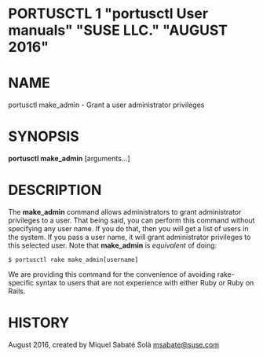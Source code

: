 PORTUSCTL 1 "portusctl User manuals" "SUSE LLC." "AUGUST 2016"
==============================================================

# NAME
portusctl make_admin \- Grant a user administrator privileges

# SYNOPSIS

**portusctl make_admin** [arguments...]

# DESCRIPTION
The **make_admin** command allows administrators to grant administrator
privileges to a user. That being said, you can perform this command without
specifying any user name. If you do that, then you will get a list of users in
the system. If you pass a user name, it will grant administrator privileges to
this selected user. Note that **make_admin** is *equivalent* of doing:

```
$ portusctl rake make_admin[username]
```

We are providing this command for the convenience of avoiding rake-specific
syntax to users that are not experience with either Ruby or Ruby on Rails.

# HISTORY
August 2016, created by Miquel Sabaté Solà <msabate@suse.com>
